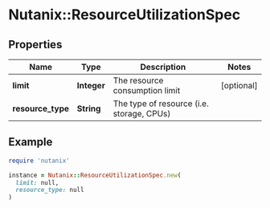 # Nutanix::ResourceUtilizationSpec

## Properties

| Name | Type | Description | Notes |
| ---- | ---- | ----------- | ----- |
| **limit** | **Integer** | The resource consumption limit | [optional] |
| **resource_type** | **String** | The type of resource (i.e. storage, CPUs) |  |

## Example

```ruby
require 'nutanix'

instance = Nutanix::ResourceUtilizationSpec.new(
  limit: null,
  resource_type: null
)
```

